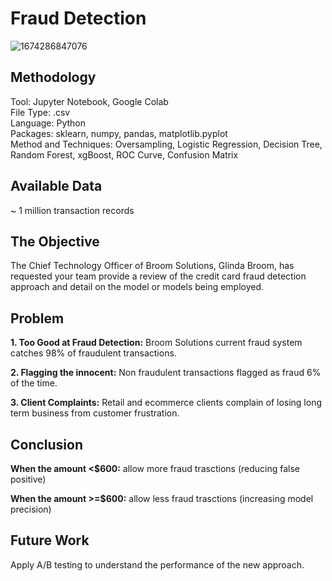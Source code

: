 # Fraud Detection

![1674286847076](https://user-images.githubusercontent.com/90085137/213849272-61c50dcf-8ffa-4bf5-931c-d00fb7615b5d.png)

## Methodology
Tool: Jupyter Notebook, Google Colab <br>
File Type: .csv <br>
Language: Python <br>
Packages: sklearn, numpy, pandas, matplotlib.pyplot  <br>
Method and Techniques: Oversampling, Logistic Regression, Decision Tree, Random Forest, xgBoost, ROC Curve, Confusion Matrix <br>

## Available Data
~ 1 million transaction records

## The Objective
The Chief Technology Officer of Broom Solutions, Glinda Broom, has requested your team provide a review of the credit card fraud detection approach and detail on the model or models being employed.

## Problem
__1. Too Good at Fraud Detection:__
Broom Solutions current fraud system catches 98% of fraudulent transactions.

__2. Flagging the innocent:__
Non fraudulent transactions flagged as fraud 6% of the time.

__3. Client Complaints:__
Retail and ecommerce clients complain of losing long term business from customer frustration. 

## Conclusion
__When the amount <$600:__ allow more fraud trasctions (reducing false positive)

__When the amount >=$600:__ allow less fraud trasctions (increasing model precision)

## Future Work
Apply A/B testing to understand the performance of the new approach.

